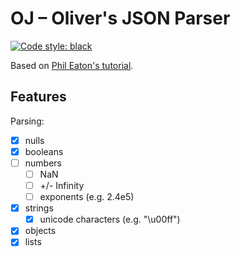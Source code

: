 # OJ – Oliver's JSON Parser

[![Code style: black](https://img.shields.io/badge/code%20style-black-000000.svg)](https://github.com/psf/black)

Based on [Phil Eaton's tutorial](http://notes.eatonphil.com/writing-a-simple-json-parser.html).

## Features

Parsing:

- [x] nulls
- [x] booleans
- [ ] numbers
  - [ ] NaN
  - [ ] +/- Infinity
  - [ ] exponents (e.g. 2.4e5)
- [x] strings
  - [x] unicode characters (e.g. "\u00ff")
- [x] objects
- [x] lists

